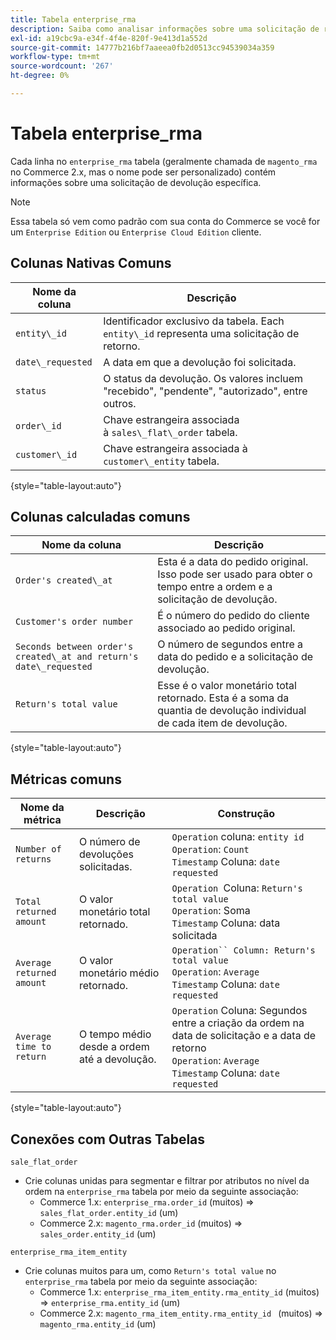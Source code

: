 ```yaml
---
title: Tabela enterprise_rma
description: Saiba como analisar informações sobre uma solicitação de retorno específica.
exl-id: a19cbc9a-e34f-4f4e-820f-9e413d1a552d
source-git-commit: 14777b216bf7aaeea0fb2d0513cc94539034a359
workflow-type: tm+mt
source-wordcount: '267'
ht-degree: 0%

---
```


# Tabela enterprise_rma

Cada linha no `enterprise_rma` tabela (geralmente chamada de `magento_rma` no Commerce 2.x, mas o nome pode ser personalizado) contém informações sobre uma solicitação de devolução específica.

>[!NOTE]
>
>Essa tabela só vem como padrão com sua conta do Commerce se você for um `Enterprise Edition` ou `Enterprise Cloud Edition` cliente.

## Colunas Nativas Comuns

| **Nome da coluna** | **Descrição** |
|---|---|
| `entity\_id` | Identificador exclusivo da tabela. Each `entity\_id` representa uma solicitação de retorno. |
| `date\_requested` | A data em que a devolução foi solicitada. |
| `status` | O status da devolução. Os valores incluem &quot;recebido&quot;, &quot;pendente&quot;, &quot;autorizado&quot;, entre outros. |
| `order\_id` | Chave estrangeira associada à `sales\_flat\_order` tabela. |
| `customer\_id` | Chave estrangeira associada à `customer\_entity` tabela. |

{style="table-layout:auto"}

## Colunas calculadas comuns

| **Nome da coluna** | **Descrição** |
|---|---|
| `Order's created\_at` | Esta é a data do pedido original. Isso pode ser usado para obter o tempo entre a ordem e a solicitação de devolução. |
| `Customer's order number` | É o número do pedido do cliente associado ao pedido original. |
| `Seconds between order's created\_at and return's date\_requested` | O número de segundos entre a data do pedido e a solicitação de devolução. |
| `Return's total value` | Esse é o valor monetário total retornado. Esta é a soma da quantia de devolução individual de cada item de devolução. |

{style="table-layout:auto"}

## Métricas comuns

| **Nome da métrica** | **Descrição** | **Construção** |
|---|---|---|
| `Number of returns` | O número de devoluções solicitadas. | `Operation` coluna: `entity id`<br>`Operation`: `Count`<br>`Timestamp` Coluna: `date requested` |
| `Total returned amount` | O valor monetário total retornado. | `Operation `Coluna: `Return's total value`<br>`Operation`: Soma<br>`Timestamp` Coluna: data solicitada |
| `Average returned amount` | O valor monetário médio retornado. | `Operation`` Column: Return's total value`<br>`Operation`: `Average`<br>`Timestamp` Coluna: `date requested` |
| `Average time to return` | O tempo médio desde a ordem até a devolução. | `Operation` Coluna: Segundos entre a criação da ordem na data de solicitação e a data de retorno<br>`Operation`: `Average`<br>`Timestamp` Coluna: `date requested` |

{style="table-layout:auto"}

## Conexões com Outras Tabelas

`sale_flat_order`

* Crie colunas unidas para segmentar e filtrar por atributos no nível da ordem na `enterprise_rma` tabela por meio da seguinte associação:
   * Commerce 1.x: `enterprise_rma.order_id` (muitos) => `sales_flat_order.entity_id` (um)
   * Commerce 2.x: `magento_rma.order_id` (muitos) => `sales_order.entity_id` (um)

`enterprise_rma_item_entity`

* Crie colunas muitos para um, como `Return's total value` no `enterprise_rma` tabela por meio da seguinte associação:
   * Commerce 1.x: `enterprise_rma_item_entity.rma_entity_id` (muitos) => `enterprise_rma.entity_id` (um)
   * Commerce 2.x: `magento_rma_item_entity.rma_entity_id ` (muitos) => `magento_rma.entity_id` (um)

